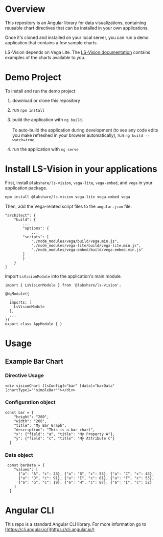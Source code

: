 # Overview

This repository is an Angular library for data visualizations, containing reusable chart directives that can be installed in your own applications.

Once it's cloned and installed on your local server, you can run a demo application that contains a few sample charts.

LS-Vision depends on Vega Lite. The [LS-Vision documentation](https://github.com/LabShare/ls-vision/docs/LsVision-UserGuide.docx) contains examples of the
charts available to you.

# Demo Project

To install and run the demo project

1. download or clone this repository
2. run `npm install`
3. build the application with `ng build`.<br /><br />To auto-build the application during development (to see any code edits you make refreshed in your browser
   automatically), run `ng build --watch=true`

4. run the application with `ng serve`

# Install LS-Vision in your applications

First, install `@labshare/ls-vision`, `vega-lite`, `vega-embed`, and `vega` in your application package.

```bash
npm install @labshare/ls-vision vega-lite vega-embed vega
```

Then, add the Vega-related script files to the `angular.json` file.

```
"architect": {
    "build": {
        ...
        "options": {
            ...
        "scripts": [
            "./node_modules/vega/build/vega.min.js",
            "./node_modules/vega-lite/build/vega-lite.min.js",
            "./node_modules/vega-embed/build/vega-embed.min.js"
        ]
        }
    }
}
```

Import `LsVisionModule` into the application's main module.

```
import { LsVisionModule } from '@labshare/ls-vision';

@NgModule({
  ...
  imports: [
    LsVisionModule
  ],
  ...
})
export class AppModule { }
```

# Usage

## Example Bar Chart

### Directive Usage

```
<div visionChart [lsConfig]="bar" [data]="barData" [chartType]="'simpleBar'"></div>
```

### Configuration object

```
const bar = {
    "height": "200",
    "width": "200",
    "title": "My Bar Graph",
    "description": "This is a bar chart",
    "x": {"field": "a", "title": "My Property A"},
    "y": {"field": "c", "title": "My Attribute C"}
  }
```

### Data object

```
 const barData = {
    "values": [
      {"a": "A", "c": 28}, {"a": "B", "c": 55}, {"a": "C", "c": 43},
      {"a": "D", "c": 91}, {"a": "E", "c": 81}, {"a": "F", "c": 53},
      {"a": "G", "c": 19}, {"a": "H", "c": 87}, {"a": "I", "c": 52}
    ]
  }
```

# Angular CLI

This repo is a standard Angular CLI library. For more information go to [https://cli.angular.io/](https://cli.angular.io/)
